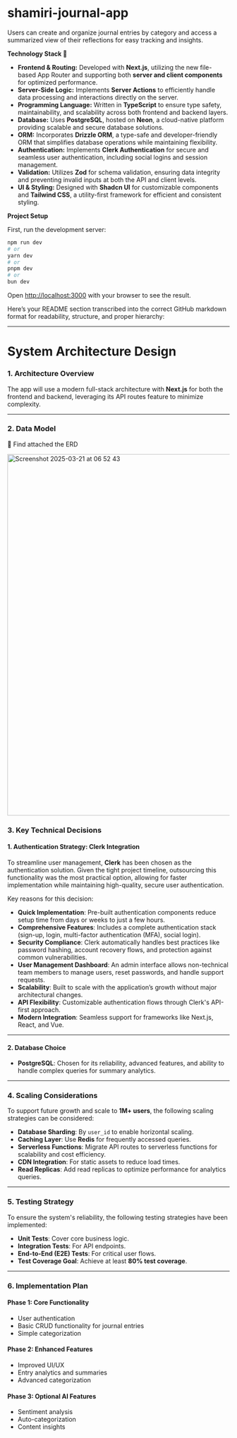 # shamiri-journal-app
Users can create and organize journal entries by category and access a summarized view of their reflections for easy tracking and insights.


**Technology Stack 🚀**

- **Frontend & Routing:** Developed with **Next.js**, utilizing the new file-based App Router and supporting both **server and client components** for optimized performance.  
- **Server-Side Logic:** Implements **Server Actions** to efficiently handle data processing and interactions directly on the server.  
- **Programming Language:** Written in **TypeScript** to ensure type safety, maintainability, and scalability across both frontend and backend layers.  
- **Database:** Uses **PostgreSQL**, hosted on **Neon**, a cloud-native platform providing scalable and secure database solutions.  
- **ORM:** Incorporates **Drizzle ORM**, a type-safe and developer-friendly ORM that simplifies database operations while maintaining flexibility.  
- **Authentication:** Implements **Clerk Authentication** for secure and seamless user authentication, including social logins and session management.  
- **Validation:** Utilizes **Zod** for schema validation, ensuring data integrity and preventing invalid inputs at both the API and client levels.  
- **UI & Styling:** Designed with **Shadcn UI** for customizable components and **Tailwind CSS**, a utility-first framework for efficient and consistent styling.  

**Project Setup**

First, run the development server:

```bash
npm run dev
# or
yarn dev
# or
pnpm dev
# or
bun dev
```

Open [http://localhost:3000](http://localhost:3000) with your browser to see the result.


Here’s your README section transcribed into the correct GitHub markdown format for readability, structure, and proper hierarchy:

---

# **System Architecture Design**

### **1. Architecture Overview**  
The app will use a modern full-stack architecture with **Next.js** for both the frontend and backend, leveraging its API routes feature to minimize complexity.

---

### **2. Data Model**  
📌 Find attached the ERD 

<img width="820" alt="Screenshot 2025-03-21 at 06 52 43" src="https://github.com/user-attachments/assets/4e9293ae-c83b-4e39-8c9b-6d5ef90fb83e" />


### **3. Key Technical Decisions**  

#### **1. Authentication Strategy: Clerk Integration**  
To streamline user management, **Clerk** has been chosen as the authentication solution. Given the tight project timeline, outsourcing this functionality was the most practical option, allowing for faster implementation while maintaining high-quality, secure user authentication.  

Key reasons for this decision:  
- **Quick Implementation**: Pre-built authentication components reduce setup time from days or weeks to just a few hours.  
- **Comprehensive Features**: Includes a complete authentication stack (sign-up, login, multi-factor authentication (MFA), social login).  
- **Security Compliance**: Clerk automatically handles best practices like password hashing, account recovery flows, and protection against common vulnerabilities.  
- **User Management Dashboard**: An admin interface allows non-technical team members to manage users, reset passwords, and handle support requests.  
- **Scalability**: Built to scale with the application’s growth without major architectural changes.  
- **API Flexibility**: Customizable authentication flows through Clerk's API-first approach.  
- **Modern Integration**: Seamless support for frameworks like Next.js, React, and Vue.  

---

#### **2. Database Choice**  
- **PostgreSQL**: Chosen for its reliability, advanced features, and ability to handle complex queries for summary analytics.

---

### **4. Scaling Considerations**  
To support future growth and scale to **1M+ users**, the following scaling strategies can be considered:  
- **Database Sharding**: By `user_id` to enable horizontal scaling.  
- **Caching Layer**: Use **Redis** for frequently accessed queries.  
- **Serverless Functions**: Migrate API routes to serverless functions for scalability and cost efficiency.  
- **CDN Integration**: For static assets to reduce load times.  
- **Read Replicas**: Add read replicas to optimize performance for analytics queries.

---

### **5. Testing Strategy**  
To ensure the system's reliability, the following testing strategies have been implemented:  
- **Unit Tests**: Cover core business logic.  
- **Integration Tests**: For API endpoints.  
- **End-to-End (E2E) Tests**: For critical user flows.  
- **Test Coverage Goal**: Achieve at least **80% test coverage**.

---

### **6. Implementation Plan**  

#### **Phase 1: Core Functionality**  
- User authentication  
- Basic CRUD functionality for journal entries  
- Simple categorization  

#### **Phase 2: Enhanced Features**  
- Improved UI/UX  
- Entry analytics and summaries  
- Advanced categorization  

#### **Phase 3: Optional AI Features**  
- Sentiment analysis  
- Auto-categorization  
- Content insights  
